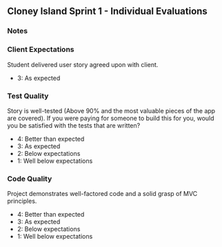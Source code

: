 ## Cloney Island Sprint 1 - Individual Evaluations

### Notes

### Client Expectations

Student delivered user story agreed upon with client.

- 3: As expected

### Test Quality

Story is well-tested (Above 90% and the most valuable pieces of the app are covered). If you were paying for someone to build this for you, would you be satisfied with the tests that are written?

- 4: Better than expected
- 3: As expected
- 2: Below expectations
- 1: Well below expectations

### Code Quality

Project demonstrates well-factored code and a solid grasp of MVC principles.

- 4: Better than expected
- 3: As expected
- 2: Below expectations
- 1: Well below expectations

